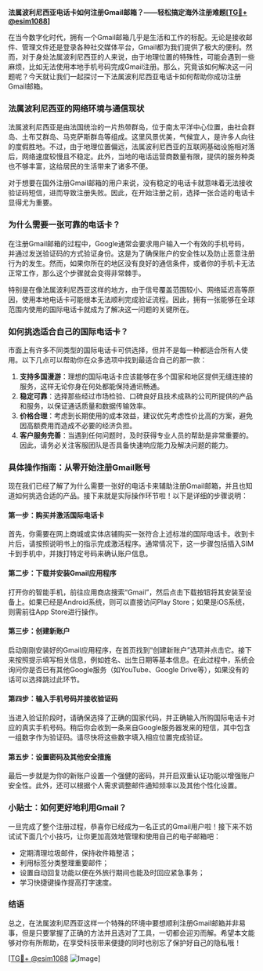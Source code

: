 **法属波利尼西亚电话卡如何注册Gmail邮箱？——轻松搞定海外注册难题[[TG💪+ @esim1088](https://t.me/s/esim1088)]**

在当今数字化时代，拥有一个Gmail邮箱几乎是生活和工作的标配。无论是接收邮件、管理文件还是登录各种社交媒体平台，Gmail都为我们提供了极大的便利。然而，对于身处法属波利尼西亚的人来说，由于地理位置的特殊性，可能会遇到一些麻烦，比如无法使用本地手机号码完成Gmail注册。那么，究竟该如何解决这一问题呢？今天就让我们一起探讨一下法属波利尼西亚电话卡如何帮助你成功注册Gmail邮箱。

### 法属波利尼西亚的网络环境与通信现状

法属波利尼西亚是由法国统治的一片热带群岛，位于南太平洋中心位置，由社会群岛、土布艾群岛、马克萨斯群岛等组成。这里风景优美，气候宜人，是许多人向往的度假胜地。不过，由于地理位置偏远，法属波利尼西亚的互联网基础设施相对落后，网络速度较慢且不稳定。此外，当地的电话运营商数量有限，提供的服务种类也不够丰富，这给居民的生活带来了诸多不便。

对于想要在国外注册Gmail邮箱的用户来说，没有稳定的电话卡就意味着无法接收验证码短信，进而导致注册失败。因此，在开始注册之前，选择一张合适的电话卡显得尤为重要。

### 为什么需要一张可靠的电话卡？

在注册Gmail邮箱的过程中，Google通常会要求用户输入一个有效的手机号码，并通过发送验证码的方式验证身份。这是为了确保账户的安全性以及防止恶意注册行为的发生。然而，如果你所在的地区没有良好的通信条件，或者你的手机卡无法正常工作，那么这个步骤就会变得非常棘手。

特别是在像法属波利尼西亚这样的地方，由于信号覆盖范围较小、网络延迟高等原因，使用本地电话卡可能根本无法顺利完成验证流程。因此，拥有一张能够在全球范围内使用的国际电话卡就成为了解决这一问题的关键所在。

### 如何挑选适合自己的国际电话卡？

市面上有许多不同类型的国际电话卡可供选择，但并不是每一种都适合所有人使用。以下几点可以帮助你在众多选项中找到最适合自己的那一款：

1. **支持多国漫游**：理想的国际电话卡应该能够在多个国家和地区提供无缝连接的服务，这样无论你身在何处都能保持通讯畅通。
2. **稳定可靠**：选择那些经过市场检验、口碑良好且技术成熟的公司所提供的产品和服务，以保证通话质量和数据传输效率。
3. **价格合理**：考虑到长期使用的成本效益，建议优先考虑性价比高的方案，避免因高额费用而造成不必要的经济负担。
4. **客户服务完善**：当遇到任何问题时，及时获得专业人员的帮助是非常重要的。因此，请务必关注客服团队是否具备快速响应能力及解决问题的能力。

### 具体操作指南：从零开始注册Gmail账号

现在我们已经了解了为什么需要一张好的电话卡来辅助注册Gmail邮箱，并且也知道如何挑选合适的产品。接下来就是实际操作环节啦！以下是详细的步骤说明：

#### 第一步：购买并激活国际电话卡
首先，你需要在网上商城或实体店铺购买一张符合上述标准的国际电话卡。收到卡片后，请按照说明书上的指示完成激活程序。通常情况下，这一步骤包括插入SIM卡到手机中，并拨打特定号码来确认账户信息。

#### 第二步：下载并安装Gmail应用程序
打开你的智能手机，前往应用商店搜索“Gmail”，然后点击下载按钮将其安装至设备上。如果已经是Android系统，则可以直接访问Play Store；如果是iOS系统，则需前往App Store进行操作。

#### 第三步：创建新账户
启动刚刚安装好的Gmail应用程序，在首页找到“创建新账户”选项并点击它。接下来按照提示填写相关信息，例如姓名、出生日期等基本信息。在此过程中，系统会询问你是否已有其他Google服务（如YouTube、Google Drive等），如果没有的话可以选择跳过此环节。

#### 第四步：输入手机号码并接收验证码
当进入验证阶段时，请确保选择了正确的国家代码，并正确输入所购国际电话卡对应的真实手机号码。稍后你会收到一条来自Google服务器发来的短信，其中包含一组数字作为验证码。请尽快将这些数字填入相应位置完成验证。

#### 第五步：设置密码及其他安全措施
最后一步就是为你的新账户设置一个强健的密码，并开启双重认证功能以增强账户安全性。此外，还可以根据个人需求调整邮件通知频率以及其他个性化设置。

### 小贴士：如何更好地利用Gmail？
一旦完成了整个注册过程，恭喜你已经成为一名正式的Gmail用户啦！接下来不妨试试下面几个小技巧，让你更加高效地管理和使用自己的电子邮箱吧：
- 定期清理垃圾邮件，保持收件箱整洁；
- 利用标签分类整理重要邮件；
- 设置自动回复功能以便在外旅行期间也能及时回应紧急事务；
- 学习快捷键操作提高打字速度。

### 结语

总之，在法属波利尼西亚这样一个特殊的环境中要想顺利注册Gmail邮箱并非易事，但是只要掌握了正确的方法并且选对了工具，一切都会迎刃而解。希望本文能够对你有所帮助，在享受科技带来便捷的同时也别忘了保护好自己的隐私哦！

[[TG💪+ @esim1088](https://t.me/s/esim1088) ![Image](https://i.postimg.cc/4NQfJmqS/Snipaste-2025-05-13-00-14-12.png)]